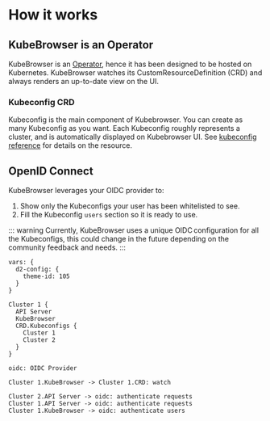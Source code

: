 # How it works

## KubeBrowser is an Operator

KubeBrowser is an [Operator](https://kubernetes.io/docs/concepts/extend-kubernetes/operator/), hence it has been designed to be hosted on Kubernetes. KubeBrowser watches its CustomResourceDefinition (CRD) and always renders an up-to-date view on the UI.

### Kubeconfig CRD

Kubeconfig is the main component of Kubebrowser. You can create as many Kubeconfig as you want. Each Kubeconfig roughly represents a cluster, and is automatically displayed on Kubebrowser UI. See [kubeconfig reference](./reference/kubeconfig.md) for details on the resource.

## OpenID Connect

KubeBrowser leverages your OIDC provider to:

1. Show only the Kubeconfigs your user has been whitelisted to see.
1. Fill the Kubeconfig `users` section so it is ready to use.

::: warning
Currently, KubeBrowser uses a unique OIDC configuration for all the Kubeconfigs, this could change in the future depending on the community feedback and needs.
:::

```d2
vars: {
  d2-config: {
    theme-id: 105
  }
}

Cluster 1 {
  API Server
  KubeBrowser
  CRD.Kubeconfigs {
    Cluster 1
    Cluster 2
  }
}

oidc: OIDC Provider

Cluster 1.KubeBrowser -> Cluster 1.CRD: watch

Cluster 2.API Server -> oidc: authenticate requests
Cluster 1.API Server -> oidc: authenticate requests
Cluster 1.KubeBrowser -> oidc: authenticate users
```
